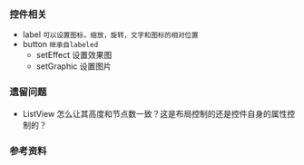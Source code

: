 
### 控件相关
+ label `可以设置图标，缩放，旋转，文字和图标的相对位置`
+ button `继承自labeled`
    + setEffect 设置效果图
    + setGraphic 设置图片


### 遗留问题
+ ListView 怎么让其高度和节点数一致？这是布局控制的还是控件自身的属性控制的？

### 参考资料
